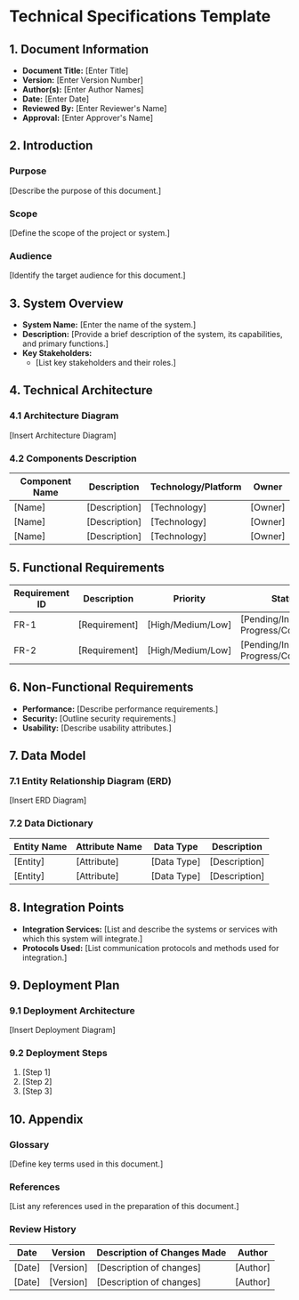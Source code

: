 # Technical Specifications Template

## 1. Document Information

- **Document Title:** [Enter Title]
- **Version:** [Enter Version Number]
- **Author(s):** [Enter Author Names]
- **Date:** [Enter Date]
- **Reviewed By:** [Enter Reviewer's Name]
- **Approval:** [Enter Approver's Name]

## 2. Introduction

### Purpose

[Describe the purpose of this document.]

### Scope

[Define the scope of the project or system.]

### Audience

[Identify the target audience for this document.]

## 3. System Overview

- **System Name:** [Enter the name of the system.]
- **Description:** [Provide a brief description of the system, its capabilities, and primary functions.]
- **Key Stakeholders:**
  - [List key stakeholders and their roles.]

## 4. Technical Architecture

### 4.1 Architecture Diagram

[Insert Architecture Diagram]

### 4.2 Components Description

| Component Name | Description       | Technology/Platform | Owner         |
|----------------|-------------------|---------------------|---------------|
| [Name]         | [Description]     | [Technology]        | [Owner]       |
| [Name]         | [Description]     | [Technology]        | [Owner]       |
| [Name]         | [Description]     | [Technology]        | [Owner]       |

## 5. Functional Requirements

| Requirement ID | Description       | Priority            | Status                          |
|----------------|-------------------|---------------------|---------------------------------|
| FR-1           | [Requirement]     | [High/Medium/Low]   | [Pending/In Progress/Completed] |
| FR-2           | [Requirement]     | [High/Medium/Low]   | [Pending/In Progress/Completed] |

## 6. Non-Functional Requirements

- **Performance:** [Describe performance requirements.]
- **Security:** [Outline security requirements.]
- **Usability:** [Describe usability attributes.]

## 7. Data Model

### 7.1 Entity Relationship Diagram (ERD)

[Insert ERD Diagram]

### 7.2 Data Dictionary

| Entity Name | Attribute Name | Data Type   | Description       |
|-------------|----------------|-------------|-------------------|
| [Entity]    | [Attribute]    | [Data Type] | [Description]     |
| [Entity]    | [Attribute]    | [Data Type] | [Description]     |

## 8. Integration Points

- **Integration Services:** [List and describe the systems or services with which this system will integrate.]
- **Protocols Used:** [List communication protocols and methods used for integration.]

## 9. Deployment Plan

### 9.1 Deployment Architecture

[Insert Deployment Diagram]

### 9.2 Deployment Steps

1. [Step 1]
2. [Step 2]
3. [Step 3]

## 10. Appendix

### Glossary

[Define key terms used in this document.]

### References

[List any references used in the preparation of this document.]

### Review History

| Date       | Version   | Description of Changes Made | Author        |
|------------|-----------|-----------------------------|---------------|
| [Date]     | [Version] | [Description of changes]    | [Author]      |
| [Date]     | [Version] | [Description of changes]    | [Author]      |
